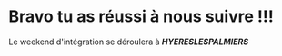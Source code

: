 # Bravo tu as réussi à nous suivre !!! 

Le weekend d'intégration se déroulera à _**HYERESLESPALMIERS**_
